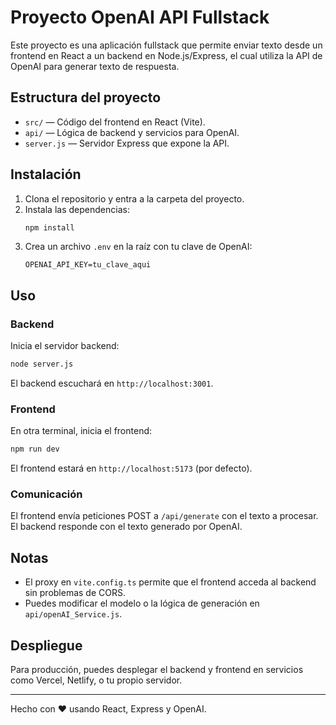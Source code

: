 # Proyecto OpenAI API Fullstack

Este proyecto es una aplicación fullstack que permite enviar texto desde un frontend en React a un backend en Node.js/Express, el cual utiliza la API de OpenAI para generar texto de respuesta.

## Estructura del proyecto

- `src/` — Código del frontend en React (Vite).
- `api/` — Lógica de backend y servicios para OpenAI.
- `server.js` — Servidor Express que expone la API.

## Instalación

1. Clona el repositorio y entra a la carpeta del proyecto.
2. Instala las dependencias:
   ```bash
   npm install
   ```
3. Crea un archivo `.env` en la raíz con tu clave de OpenAI:
   ```env
   OPENAI_API_KEY=tu_clave_aqui
   ```

## Uso

### Backend

Inicia el servidor backend:
```bash
node server.js
```
El backend escuchará en `http://localhost:3001`.

### Frontend

En otra terminal, inicia el frontend:
```bash
npm run dev
```
El frontend estará en `http://localhost:5173` (por defecto).

### Comunicación

El frontend envía peticiones POST a `/api/generate` con el texto a procesar. El backend responde con el texto generado por OpenAI.

## Notas

- El proxy en `vite.config.ts` permite que el frontend acceda al backend sin problemas de CORS.
- Puedes modificar el modelo o la lógica de generación en `api/openAI_Service.js`.

## Despliegue

Para producción, puedes desplegar el backend y frontend en servicios como Vercel, Netlify, o tu propio servidor.

---
Hecho con ❤️ usando React, Express y OpenAI.
